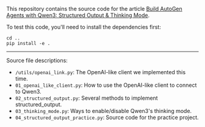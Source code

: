 This repository contains the source code for the article [Build AutoGen Agents with Qwen3: Structured Output & Thinking Mode](https://www.dataleadsfuture.com/build-autogen-agents-with-qwen3-structured-output-thinking-mode/).

To test this code, you'll need to install the dependencies first:

```shell
cd ..
pip install -e .
```

--------------------------------

Source file descriptions:
* `/utils/openai_link.py`: The OpenAI-like client we implemented this time.
* `01_openai_like_client.py`: How to use the OpenAI-like client to connect to Qwen3.
* `02_structured_output.py`: Several methods to implement structured_output.
* `03_thinking_mode.py`: Ways to enable/disable Qwen3's thinking mode.
* `04_structured_output_practice.py`: Source code for the practice project.